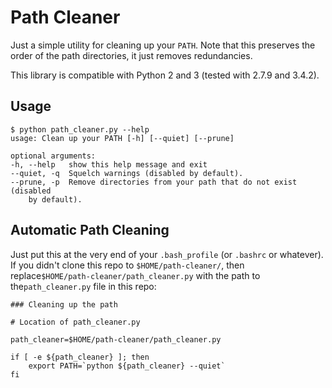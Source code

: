 Path Cleaner
============

Just a simple utility for cleaning up your `PATH`. Note that this preserves the order of the path directories, it just removes redundancies.

This library is compatible with Python 2 and 3 (tested with 2.7.9 and 3.4.2).

Usage
-----

```
$ python path_cleaner.py --help
usage: Clean up your PATH [-h] [--quiet] [--prune]

optional arguments:
-h, --help   show this help message and exit
--quiet, -q  Squelch warnings (disabled by default).
--prune, -p  Remove directories from your path that do not exist (disabled
    by default).
```

Automatic Path Cleaning
-----------------------

Just put this at the very end of your `.bash_profile` (or `.bashrc` or whatever). If you didn't clone this repo to `$HOME/path-cleaner/`, then replace`$HOME/path-cleaner/path_cleaner.py` with the path to the`path_cleaner.py` file in this repo:

```
### Cleaning up the path

# Location of path_cleaner.py

path_cleaner=$HOME/path-cleaner/path_cleaner.py

if [ -e ${path_cleaner} ]; then
    export PATH=`python ${path_cleaner} --quiet`
fi
```

